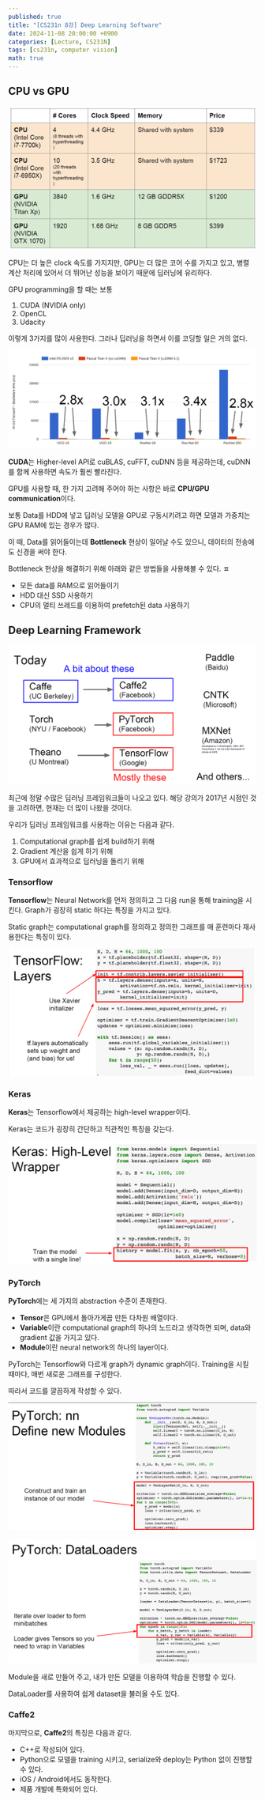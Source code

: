 ```yaml
---
published: true
title: "[CS231n 8강] Deep Learning Software"
date: 2024-11-08 20:00:00 +0900
categories: [Lecture, CS231N]
tags: [cs231n, computer vision]
math: true
---
```

## CPU vs GPU

![1.png](/assets/img/cs231n-lecture-8/1.png)

CPU는 더 높은 clock 속도를 가지지만, GPU는 더 많은 코어 수를 가지고 있고, 병렬 계산 처리에 있어서 더 뛰어난 성능을 보이기 때문에 딥러닝에 유리하다.

GPU programming을 할 때는 보통

1. CUDA (NVIDIA only)
2. OpenCL
3. Udacity

이렇게 3가지를 많이 사용한다. 그러나 딥러닝을 하면서 이를 코딩할 일은 거의 없다.

![2.png](/assets/img/cs231n-lecture-8/2.png)

**CUDA**는 Higher-level API로 cuBLAS, cuFFT, cuDNN 등을 제공하는데, cuDNN를 함께 사용하면 속도가 훨씬 빨라진다.

GPU를 사용할 때, 한 가지 고려해 주어야 하는 사항은 바로 **CPU/GPU communication**이다.

보통 Data를 HDD에 넣고 딥러닝 모델을 GPU로 구동시키려고 하면 모델과 가중치는 GPU RAM에 있는 경우가 많다.

이 때, Data를 읽어들이는데 **Bottleneck** 현상이 일어날 수도 있으니, 데이터의 전송에도 신경을 써야 한다.

Bottleneck 현상을 해결하기 위해 아래와 같은 방법들을 사용해볼 수 있다.
ㅍ
- 모든 data를 RAM으로 읽어들이기
- HDD 대신 SSD 사용하기
- CPU의 멀티 쓰레드를 이용하여 prefetch된 data 사용하기

## Deep Learning Framework

![3.png](/assets/img/cs231n-lecture-8/3.png)

최근에 정말 수많은 딥러닝 프레임워크들이 나오고 있다. 해당 강의가 2017년 시점인 것을 고려하면, 현재는 더 많이 나왔을 것이다.

우리가 딥러닝 프레임워크를 사용하는 이유는 다음과 같다.

1. Computational graph를 쉽게 build하기 위해
2. Gradient 계산을 쉽게 하기 위해
3. GPU에서 효과적으로 딥러닝을 돌리기 위해

### Tensorflow

**Tensorflow**는 Neural Network를 먼저 정의하고 그 다음 run을 통해 training을 시킨다. Graph가 굉장히 static 하다는 특징을 가지고 있다.

Static graph는 computational graph를 정의하고 정의한 그래프를 매 훈련마다 재사용한다는 특징이 있다.

![4.png](/assets/img/cs231n-lecture-8/4.png)

### Keras

**Keras**는 Tensorflow에서 제공하는 high-level wrapper이다.

Keras는 코드가 굉장히 간단하고 직관적인 특징을 갖는다.

![5.png](/assets/img/cs231n-lecture-8/5.png)

### PyTorch

**PyTorch**에는 세 가지의 abstraction 수준이 존재한다.

- **Tensor**은 GPU에서 돌아가게끔 만든 다차원 배열이다.
- **Variable**이란 computational graph의 하나의 노드라고 생각하면 되며, data와 gradient 값을 가지고 있다.
- **Module**이란 neural network의 하나의 layer이다.

PyTorch는 Tensorflow와 다르게 graph가 dynamic graph이다. Training을 시킬 때마다, 매번 새로운 그래프를 구성한다.

따라서 코드를 깔끔하게 작성할 수 있다.

![6.png](/assets/img/cs231n-lecture-8/6.png)

![7.png](/assets/img/cs231n-lecture-8/7.png)

Module을 새로 만들어 주고, 내가 만든 모델을 이용하여 학습을 진행할 수 있다.

DataLoader를 사용하여 쉽게 dataset을 불러올 수도 있다.

### Caffe2

마지막으로, **Caffe2**의 특징은 다음과 같다.

- C++로 작성되어 있다.
- Python으로 모델을 training 시키고, serialize와 deploy는 Python 없이 진행할 수 있다.
- iOS / Android에서도 동작한다.
- 제품 개발에 특화되어 있다.